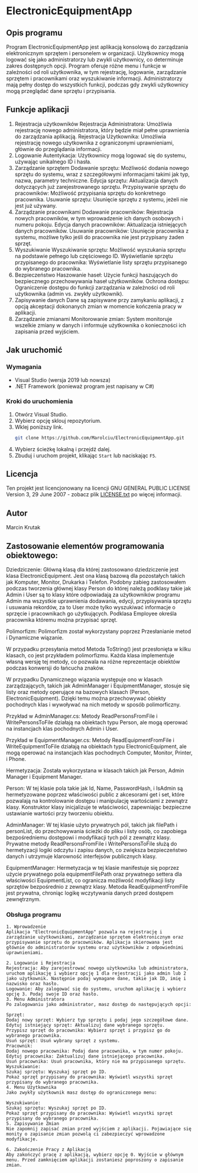 # ElectronicEquipmentApp

## Opis programu
Program ElectronicEquipmentApp jest aplikacją konsolową do zarządzania elektronicznym sprzętem i personelem w organizacji. Użytkownicy mogą logować się jako administratorzy lub zwykli użytkownicy, co determinuje zakres dostępnych opcji. Program oferuje różne menu i funkcje w zależności od roli użytkownika, w tym rejestrację, logowanie, zarządzanie sprzętem i pracownikami oraz wyszukiwanie informacji. Administratorzy mają pełny dostęp do wszystkich funkcji, podczas gdy zwykli użytkownicy mogą przeglądać dane sprzętu i przypisania.

## Funkcje aplikacji
1. Rejestracja użytkowników
Rejestracja Administratora: Umożliwia rejestrację nowego administratora, który będzie miał pełne uprawnienia do zarządzania aplikacją.
Rejestracja Użytkownika: Umożliwia rejestrację nowego użytkownika z ograniczonymi uprawnieniami, głównie do przeglądania informacji.
2. Logowanie
Autentykacja: Użytkownicy mogą logować się do systemu, używając unikalnego ID i hasła.
3. Zarządzanie sprzętem
Dodawanie sprzętu: Możliwość dodania nowego sprzętu do systemu, wraz z szczegółowymi informacjami takimi jak typ, nazwa, parametry techniczne.
Edycja sprzętu: Aktualizacja danych dotyczących już zarejestrowanego sprzętu.
Przypisywanie sprzętu do pracowników: Możliwość przypisania sprzętu do konkretnego pracownika.
Usuwanie sprzętu: Usunięcie sprzętu z systemu, jeżeli nie jest już używany.
4. Zarządzanie pracownikami
Dodawanie pracowników: Rejestracja nowych pracowników, w tym wprowadzenie ich danych osobowych i numeru pokoju.
Edycja danych pracowników: Aktualizacja istniejących danych pracowników.
Usuwanie pracowników: Usunięcie pracownika z systemu, możliwe tylko jeśli do pracownika nie jest przypisany żaden sprzęt.
5. Wyszukiwanie
Wyszukiwanie sprzętu: Możliwość wyszukania sprzętu na podstawie pełnego lub częściowego ID.
Wyświetlanie sprzętu przypisanego do pracownika: Wyświetlanie listy sprzętu przypisanego do wybranego pracownika.
6. Bezpieczeństwo
Haszowanie haseł: Użycie funkcji haszujących do bezpiecznego przechowywania haseł użytkowników.
Ochrona dostępu: Ograniczenie dostępu do funkcji zarządzania w zależności od roli użytkownika (admin vs. zwykły użytkownik).
7. Zapisywanie danych
Dane są zapisywane przy zamykaniu aplikacji, z opcją akceptacji dokonanych zmian w momencie kończenia pracy w aplikacji.
8. Zarządzanie zmianami
Monitorowanie zmian: System monitoruje wszelkie zmiany w danych i informuje użytkownika o konieczności ich zapisania przed wyjściem.

## Jak uruchomić

### Wymagania
- Visual Studio (wersja 2019 lub nowsza)
- .NET Framework (ponieważ program jest napisany w C#)

### Kroki do uruchomienia
1. Otwórz Visual Studio.
2. Wybierz opcję sklouj repozytorium.
3. Wklej poniższy link.
    ```sh
    git clone https://github.com/Marolciu/ElectronicEquipmentApp.git
    ```
4. Wybierz ścieżkę lokalną i przejdź dalej.
5. Zbuduj i uruchom projekt, klikając `Start` lub naciskając `F5`.

## Licencja
Ten projekt jest licencjonowany na licencji GNU GENERAL PUBLIC LICENSE Version 3, 29 June 2007 - zobacz plik [LICENSE.txt](LICENSE.txt) po więcej informacji.

## Autor
Marcin Krutak

## Zastosowanie elementów programowania obiektowego:
Dziedziczenie: Główną klasą dla której zastosowano dziedziczenie jest klasa ElectronicEquipment. Jest ona klasą bazową dla pozostałych takich jak Komputer, Monitor, Drukarka i Telefon. Podobny zabieg zastosowałem podczas tworzenia głównej klasy Person do której należą podklasy takie jak Admin i User są to klasy które odpowiadają za użytkowników programu Admin ma wszystkie uprawnienia dodawania, edycji, przypisywania sprzętu i usuwania rekordów, za to User może tylko wyszukiwać informacje o sprzęcie i pracownikach go użytkujących. Podklasa Employee określa pracownika któremu można przypisać sprzęt.

Polimorfizm: Polimorfizm został wykorzystany poprzez Przesłanianie metod i Dynamiczne wiązanie.

W przypadku przesyłania metod Metoda ToString() jest przesłonięta w kilku klasach, co jest przykładem polimorfizmu. Każda klasa implementuje własną wersję tej metody, co pozwala na różne reprezentacje obiektów podczas konwersji do łańcucha znaków.

W przypadku Dynamicznego wiązania występuje ono w klasach zarządzających, takich jak AdminManager i EquipmentManager, stosuje się listy oraz metody operujące na bazowych klasach (Person, ElectronicEquipment). Dzięki temu można przechowywać obiekty pochodnych klas i wywoływać na nich metody w sposób polimorficzny.

Przykład w AdminManager.cs:
Metody ReadPersonsFromFile i WritePersonsToFile działają na obiektach typu Person, ale mogą operować na instancjach klas pochodnych Admin i User.

Przykład w EquipmentManager.cs:
Metody ReadEquipmentFromFile i WriteEquipmentToFile działają na obiektach typu ElectronicEquipment, ale mogą operować na instancjach klas pochodnych Computer, Monitor, Printer, i Phone.

Hermetyzacja: Została wykorzystana w klasach takich jak Person, Admin Manager i Equipment Manager.

Person: W tej klasie pola takie jak Id, Name, PasswordHash, i IsAdmin są hermetyzowane poprzez właściwości public z akcesorami get i set, które pozwalają na kontrolowanie dostępu i manipulację wartościami z zewnątrz klasy. Konstruktor klasy inicjalizuje te właściwości, zapewniając bezpieczne ustawianie wartości przy tworzeniu obiektu.

AdminManager: W tej klasie użyto prywatnych pól, takich jak filePath i personList, do przechowywania ścieżki do pliku i listy osób, co zapobiega bezpośredniemu dostępowi i modyfikacji tych pól z zewnątrz klasy. Prywatne metody ReadPersonsFromFile i WritePersonsToFile służą do hermetyzacji logiki odczytu i zapisu danych, co zwiększa bezpieczeństwo danych i utrzymuje klarowność interfejsów publicznych klasy.

EquipmentManager: Hermetyzacja w tej klasie manifestuje się poprzez użycie prywatnego pola equipmentFilePath oraz prywatnego settera dla właściwości EquipmentList, co ogranicza możliwość modyfikacji listy sprzętów bezpośrednio z zewnątrz klasy. Metoda ReadEquipmentFromFile jest prywatna, chroniąc logikę wczytywania danych przed dostępem zewnętrznym.

### Obsługa programu
```plaintext
1. Wprowadzenie
Aplikacja "ElectronicEquipmentApp" pozwala na rejestrację i zarządzanie użytkownikami, zarządzanie sprzętem elektronicznym oraz przypisywanie sprzętu do pracowników. Aplikacja skierowana jest głównie do administratorów systemu oraz użytkowników z odpowiednimi uprawnieniami.

2. Logowanie i Rejestracja
Rejestracja: Aby zarejestrować nowego użytkownika lub administratora, uruchom aplikację i wybierz opcję 1 dla rejestracji jako admin lub 2 jako użytkownik. Następnie podaj wymagane dane, takie jak ID, imię i nazwisko oraz hasło.
Logowanie: Aby zalogować się do systemu, uruchom aplikację i wybierz opcję 3. Podaj swoje ID oraz hasło.
3. Menu Administratora
Po zalogowaniu jako administrator, masz dostęp do następujących opcji:

Sprzęt:
Dodaj nowy sprzęt: Wybierz typ sprzętu i podaj jego szczegółowe dane.
Edytuj istniejący sprzęt: Aktualizuj dane wybranego sprzętu.
Przypisz sprzęt do pracownika: Wybierz sprzęt i przypisz go do wybranego pracownika.
Usuń sprzęt: Usuń wybrany sprzęt z systemu.
Pracownik:
Dodaj nowego pracownika: Podaj dane pracownika, w tym numer pokoju.
Edytuj pracownika: Zaktualizuj dane istniejącego pracownika.
Usuń pracownika: Usuń pracownika, który nie ma przypisanego sprzętu.
Wyszukiwanie:
Szukaj sprzętu: Wyszukaj sprzęt po ID.
Pokaż sprzęt przypisany do pracownika: Wyświetl wszystki sprzęt przypisany do wybranego pracownika.
4. Menu Użytkownika
Jako zwykły użytkownik masz dostęp do ograniczonego menu:

Wyszukiwanie:
Szukaj sprzętu: Wyszukaj sprzęt po ID.
Pokaż sprzęt przypisany do pracownika: Wyświetl wszystki sprzęt przypisany do wybranego pracownika.
5. Zapisywanie Zmian
Nie zapomnij zapisać zmian przed wyjściem z aplikacji. Pojawiające się monity o zapisanie zmian pozwolą ci zabezpieczyć wprowadzone modyfikacje.

6. Zakończenie Pracy z Aplikacją
Aby zakończyć pracę z aplikacją, wybierz opcję 0. Wyjście w głównym menu. Przed zamknięciem aplikacji zostaniesz poproszony o zapisanie zmian.